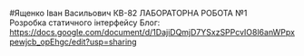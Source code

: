 #Ященко Іван Васильович КВ-82 
ЛАБОРАТОРНА РОБОТА №1  
Розробка статичного інтерфейсу
Блог: https://docs.google.com/document/d/1DajiDQmjD7YSxzSPPcvIO8l6anWPpxpewjcb_opEhgc/edit?usp=sharing
